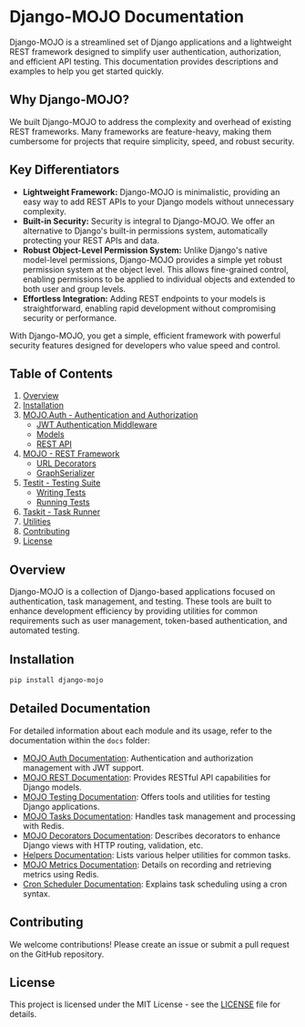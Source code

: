 # Django-MOJO Documentation

Django-MOJO is a streamlined set of Django applications and a lightweight REST framework designed to simplify user authentication, authorization, and efficient API testing. This documentation provides descriptions and examples to help you get started quickly.

## Why Django-MOJO?

We built Django-MOJO to address the complexity and overhead of existing REST frameworks. Many frameworks are feature-heavy, making them cumbersome for projects that require simplicity, speed, and robust security.

## Key Differentiators

- **Lightweight Framework:** Django-MOJO is minimalistic, providing an easy way to add REST APIs to your Django models without unnecessary complexity.
- **Built-in Security:** Security is integral to Django-MOJO. We offer an alternative to Django's built-in permissions system, automatically protecting your REST APIs and data.
- **Robust Object-Level Permission System:** Unlike Django's native model-level permissions, Django-MOJO provides a simple yet robust permission system at the object level. This allows fine-grained control, enabling permissions to be applied to individual objects and extended to both user and group levels.
- **Effortless Integration:** Adding REST endpoints to your models is straightforward, enabling rapid development without compromising security or performance.

With Django-MOJO, you get a simple, efficient framework with powerful security features designed for developers who value speed and control.

## Table of Contents

1. [Overview](#overview)
2. [Installation](#installation)
3. [MOJO.Auth - Authentication and Authorization](#mojo-auth)
   - [JWT Authentication Middleware](#jwt-authentication)
   - [Models](#models)
   - [REST API](#mojo-auth-rest-api)
4. [MOJO - REST Framework](#mojo)
   - [URL Decorators](#url-decorators)
   - [GraphSerializer](#graphserializer)
5. [Testit - Testing Suite](#testit)
   - [Writing Tests](#writing-tests)
   - [Running Tests](#running-tests)
6. [Taskit - Task Runner](#taskit)
7. [Utilities](#utilities)
8. [Contributing](#contributing)
9. [License](#license)

## Overview

Django-MOJO is a collection of Django-based applications focused on authentication, task management, and testing. These tools are built to enhance development efficiency by providing utilities for common requirements such as user management, token-based authentication, and automated testing.

## Installation

```bash
pip install django-mojo
```

## Detailed Documentation

For detailed information about each module and its usage, refer to the documentation within the `docs` folder:

- [MOJO Auth Documentation](docs/auth.md): Authentication and authorization management with JWT support.
- [MOJO REST Documentation](docs/rest.md): Provides RESTful API capabilities for Django models.
- [MOJO Testing Documentation](docs/testit.md): Offers tools and utilities for testing Django applications.
- [MOJO Tasks Documentation](docs/tasks.md): Handles task management and processing with Redis.
- [MOJO Decorators Documentation](docs/decorators.md): Describes decorators to enhance Django views with HTTP routing, validation, etc.
- [Helpers Documentation](docs/helpers.md): Lists various helper utilities for common tasks.
- [MOJO Metrics Documentation](docs/metrics.md): Details on recording and retrieving metrics using Redis.
- [Cron Scheduler Documentation](docs/cron.md): Explains task scheduling using a cron syntax.

## Contributing

We welcome contributions! Please create an issue or submit a pull request on the GitHub repository.

## License

This project is licensed under the MIT License - see the [LICENSE](LICENSE) file for details.
